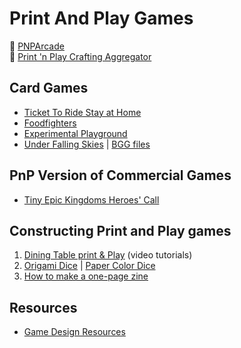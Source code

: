 # Print And Play Games

:link: [PNPArcade](https://www.pnparcade.com/)  
:link: [Print 'n Play Crafting Aggregator](http://pnp.peidev.com/)

## Card Games

- [Ticket To Ride Stay at Home](https://print-and-play.asmodee.fun/ticket-to-ride/)
- [Foodfighters](https://www.kidstablebg.com/foodfighters)
- [Experimental Playground](http://experimentalplayground.blogspot.com/2016/04/download-page.html)
- [Under Falling Skies](https://blog.czechgames.com/2020/04/21/under-falling-skies-free-print-and-play-game/) | [BGG files](https://boardgamegeek.com/boardgame/273779/under-falling-skies-9-card-print-and-play-game/files)

## PnP Version of Commercial Games

- [Tiny Epic Kingdoms Heroes' Call](https://us6.campaign-archive.com/?u=234614537b61f2f319f7c66e2&id=37767fbd0e)

## Constructing Print and Play games

1. [Dining Table print & Play](http://diningtablepnp.com/) (video tutorials)
2. [Origami Dice](https://boardgamegeek.com/thread/608070/origami-dice/page/1) | [Paper Color Dice](https://worksheets.site/paper-color-dice.html)
3. [How to make a one-page zine](http://experimentwithnature.com/03-found/experiment-with-paper-how-to-make-a-one-page-zine/#.XvwoQnUzZD8)

## Resources

- [Game Design Resources](http://gjjgames.blogspot.com/p/blog-page_24.html)

